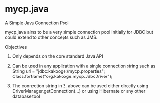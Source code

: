 mycp.java
=========

A Simple Java Connection Pool

mycp.java aims to be a very simple connection pool initially for JDBC but could extend to other concepts such as JMS.

Objectives

1. Only depends on the core standard Java API

2. Can be used in any application with a single connection string such as 
	String url = "jdbc:kakooge:<file-system-path-to>/mycp.properties";
	Class.forName("org.kakooge.mycp.JdbcDriver");

3. The connection string in 2. above can be used either directly using DriverManager.getConnection(...) or using Hibernate or any other database tool
